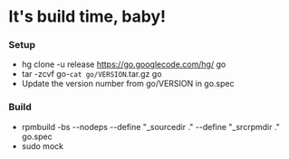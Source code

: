 # It's build time, baby!

### Setup
* hg clone -u release https://go.googlecode.com/hg/ go
* tar -zcvf go-`cat go/VERSION`.tar.gz go
* Update the version number from go/VERSION in go.spec

### Build
* rpmbuild -bs --nodeps --define "_sourcedir ." --define "_srcrpmdir ." go.spec
* sudo mock <the SRPM you built>
